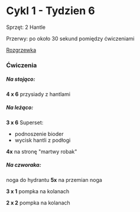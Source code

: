 # Cykl 1 - Tydzien 6

Sprzęt: 2 Hantle

Przerwy: po około 30 sekund pomiędzy ćwiczeniami

[Rozgrzewka](rozgrzewka.md)

### Ćwiczenia

##### Na stojąco:

**4 x 6** przysiady z hantlami

##### Na leżąco:

**3 x 6** Superset:

- podnoszenie bioder  
- wycisk hantli z podłogi

**4x** na stronę "martwy robak"

##### Na czworaka:

noga do hydrantu **5x** na przemian noga

**3 x 1** pompka na kolanach

**2 x 2** pompka na kolanach
